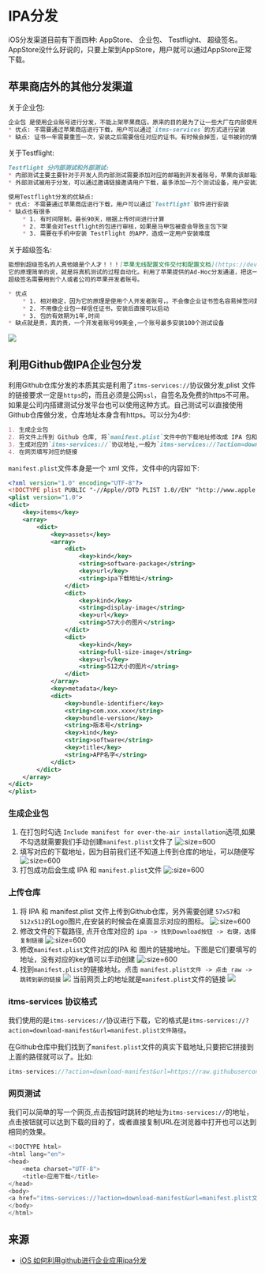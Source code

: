# IPA分发
iOS分发渠道目前有下面四种: AppStore、 企业包、 Testflight、 超级签名。AppStore没什么好说的，只要上架到AppStore，用户就可以通过AppStore正常下载。

## 苹果商店外的其他分发渠道
关于企业包:
```markdown
企业包 是使用企业账号进行分发，不能上架苹果商店。原来的目的是为了让一些大厂在内部使用一些APP的时候，不需要上架苹果店就可以安装。后来被广泛用于一些违规APP分发，导致企业账号很难申请。 
* 优点: 不需要通过苹果商店进行下载，用户可以通过`itms-services`的方式进行安装
* 缺点: 证书一年需要重签一次，安装之后需要信任对应的证书。有时候会掉签，证书被封的情况,在重签名的时候，对方注入一些库造成闪退从而达到对APP的使用时间限制
```

关于Testflight:
```markdown
Testflight 分内部测试和外部测试:
* 内部测试主要主要针对于开发人员内部测试需要添加对应的邮箱到开发者账号，苹果向该邮箱发送邀请码，登录TestFlight之后，使用邀请码进行下载。
* 外部测试被用于分发，可以通过邀请链接邀请用户下载，最多添加一万个测试设备，用户安装之后，从testFlight删除邀请的用户，从而达到设备无限制,目前已经苹果已经对此作出了限制

使用Testflight分发的优缺点:
* 优点: 不需要通过苹果商店进行下载，用户可以通过`Testflight`软件进行安装
* 缺点也有很多
    * 1. 有时间限制，最长90天，根据上传时间进行计算
    * 2. 苹果会对Testflight的包进行审核，如果是马甲包被查会导致主包下架
    * 3. 需要在手机中安装 TestFlight 的APP，造成一定用户安装难度
```

关于超级签名:
```markdown
能想到超级签名的人真他娘是个人才！！！[苹果无线配置文件交付和配置文档](https://developer.apple.com/library/archive/documentation/NetworkingInternet/Conceptual/iPhoneOTAConfiguration/Introduction/Introduction.html#//apple_ref/doc/uid/TP40009505-CH1-SW1)
它的原理简单的说，就是将真机测试的过程自动化。利用了苹果提供的Ad-Hoc分发通道，把这一百台安装设备当做开发设备来进行分发。流程是:获取用户设备的UDID→UDID添加到开发者后台→用已添加过的UDID的证书对IPA进行重签名→传到serve→使用`itms-services`的方式实现用户的下载。
超级签名需要用到个人或者公司的苹果开发者账号。

* 优点
    * 1. 相对稳定，因为它的原理是使用个人开发者账号，。不会像企业证书签名容易掉签问题
    * 2. 不用像企业包一样信任证书，安装后直接可以启动
    * 3. 包的有效期为1年,时间
* 缺点就是贵，真的贵，一个开发者账号99美金,一个账号最多安装100个测试设备
```
![](../imgs/ios_img_69.jpg)

## 利用Github做IPA企业包分发
利用Github仓库分发的本质其实是利用了`itms-services://`协议做分发,plist 文件的链接要求一定是`https`的，而且必须是公网`ssl`，自签名及免费的https不可用。如果是公司内搭建测试分发平台也可以使用这种方式。自己测试可以直接使用Github仓库做分发，仓库地址本身含有https。可以分为4步:
```markdown
1. 生成企业包
2. 将文件上传到 Github 仓库, 将`manifest.plist`文件中的下载地址修改成 IPA 包和 Logo图片的具体路径
3. 生成对应的`itms-services://`协议地址,一般为`itms-services://?action=download-manifest&url=manifest.plist文件路径`
4. 在网页填写对应的链接
```

`manifest.plist`文件本身是一个 xml 文件，文件中的内容如下:
```xml
<?xml version="1.0" encoding="UTF-8"?>
<!DOCTYPE plist PUBLIC "-//Apple//DTD PLIST 1.0//EN" "http://www.apple.com/DTDs/PropertyList-1.0.dtd">
<plist version="1.0">
<dict>
	<key>items</key>
	<array>
		<dict>
			<key>assets</key>
			<array>
				<dict>
					<key>kind</key>
					<string>software-package</string>
					<key>url</key>
					<string>ipa下载地址</string>
				</dict>
				<dict>
					<key>kind</key>
					<string>display-image</string>
					<key>url</key>
					<string>57大小的图片</string>
				</dict>
				<dict>
					<key>kind</key>
					<string>full-size-image</string>
					<key>url</key>
					<string>512大小的图片</string>
				</dict>
			</array>
			<key>metadata</key>
			<dict>
				<key>bundle-identifier</key>
				<string>com.xxx.xxx</string>
				<key>bundle-version</key>
				<string>版本号</string>
				<key>kind</key>
				<string>software</string>
				<key>title</key>
				<string>APP名字</string>
			</dict>
		</dict>
	</array>
</dict>
</plist>
```


### 生成企业包
1. 在打包时勾选 `Include manifest for over-the-air installation`选项,如果不勾选就需要我们手动创建`manifest.plist`文件了
![](../imgs/ios_img_70.png ':size=600')
2. 填写对应的下载地址，因为目前我们还不知道上传到仓库的地址，可以随便写
![](../imgs/ios_img_71.png ':size=600')
3. 打包成功后会生成 IPA 和 `manifest.plist`文件
![](../imgs/ios_img_72.png ':size=600')

### 上传仓库
1. 将 IPA 和 manifest.plist 文件上传到Github仓库，另外需要创建 `57x57`和`512x512`的Logo图片,在安装的时候会在桌面显示对应的图标。
![](../imgs/ios_img_73.png ':size=600')
2. 修改文件的下载路径, 点开仓库对应的 `ipa -> 找到Download按钮 -> 右键，选择复制链接`
![](../imgs/ios_img_74.png ':size=600')
3. 修改`manifest.plist`文件对应的IPA 和 图片的链接地址。下图是它们要填写的地址，没有对应的key值可以手动创建
![](../imgs/ios_img_75.png ':size=600')
4. 找到`manifest.plist`的链接地址。点击 `manifest.plist文件 -> 点击 raw -> 跳转到新的链接`
![](../imgs/ios_img_76.png)
当前网页上的地址就是`manifest.plist`文件的链接
![](../imgs/ios_img_77.png)

### itms-services 协议格式
我们使用的是`itms-services://`协议进行下载，它的格式是`itms-services://?action=download-manifest&url=manifest.plist文件路径`。

在Github仓库中我们找到了`manifest.plist`文件的真实下载地址,只要把它拼接到上面的路径就可以了。比如:
```javascript
itms-services://?action=download-manifest&url=https://raw.githubusercontent.com/chuheridangwu/company/master/manifest.plist
```

### 网页测试
我们可以简单的写一个网页,点击按钮时跳转的地址为`itms-services://`的地址，点击按钮就可以达到下载的目的了，或者直接复制URL在浏览器中打开也可以达到相同的效果。
```javascript
<!DOCTYPE html>
<html lang="en">
<head>
    <meta charset="UTF-8">
    <title>应用下载</title>
</head>
<body>
<a href="itms-services://?action=download-manifest&url=manifest.plist文件路径">点击开始安装App</a>
</body>
</html>
```

## 来源
* [iOS 如何利用github进行企业应用ipa分发](https://my.oschina.net/u/2473136/blog/1550018)